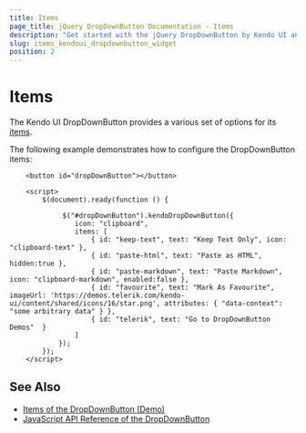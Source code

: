 ```yaml
---
title: Items
page_title: jQuery DropDownButton Documentation - Items
description: "Get started with the jQuery DropDownButton by Kendo UI and use the items options it provides."
slug: items_kendoui_dropdownbutton_widget
position: 2
---
```


# Items

The Kendo UI DropDownButton provides a various set of options for its [items](/api/javascript/ui/dropdownbutton/configuration/items).

The following example demonstrates how to configure the DropDownButton items:

```dojo
    <button id="dropDownButton"></button>

    <script>
        $(document).ready(function () {

             $("#dropDownButton").kendoDropDownButton({                  
                icon: "clipboard",
                items: [
                    { id: "keep-text", text: "Keep Text Only", icon: "clipboard-text" },
                    { id: "paste-html", text: "Paste as HTML",  hidden:true },
                    { id: "paste-markdown", text: "Paste Markdown", icon: "clipboard-markdown", enabled:false },
                    { id: "favourite", text: "Mark As Favourite", imageUrl: 'https://demos.telerik.com/kendo-ui/content/shared/icons/16/star.png', attributes: { "data-context": "some arbitrary data" } },
                    { id: "telerik", text: "Go to DropDownButton Demos"  }
                ]
            });
        });
    </script>
```

## See Also

* [Items of the DropDownButton (Demo)](https://demos.telerik.com/kendo-ui/dropdownbutton/items)
* [JavaScript API Reference of the DropDownButton](/api/javascript/ui/dropdownbutton)
